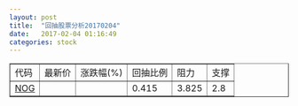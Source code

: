 ```yaml
---
layout: post
title:  "回抽股票分析20170204"
date:   2017-02-04 01:16:49
categories: stock
---
```

<script type="text/javascript">
var stockList = []
stockList.push('gb_nog');
</script>
<table border="1">
 <tr>
 <td>代码</td>
 <td>最新价</td>
 <td>涨跌幅(%)</td>
 <td>回抽比例</td>
 <td>阻力</td>
 <td>支撑</td>
</tr>
  <tr id="nog">
  <td><a href="http://stock.finance.sina.com.cn/usstock/quotes/NOG.html" target="_blank">NOG</a></td><td></td><td></td><td>0.415</td><td>3.825</td><td>2.8</td></tr>
</table>

